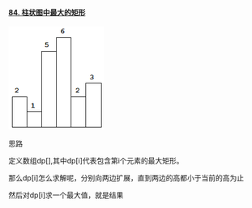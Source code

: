 #### [84. 柱状图中最大的矩形](https://leetcode-cn.com/problems/largest-rectangle-in-histogram/)

![img](../img/histogram.png)

思路

定义数组dp[],其中dp[i]代表包含第i个元素的最大矩形。

那么dp[i]怎么求解呢，分别向两边扩展，直到两边的高都小于当前的高为止

然后对dp[i]求一个最大值，就是结果